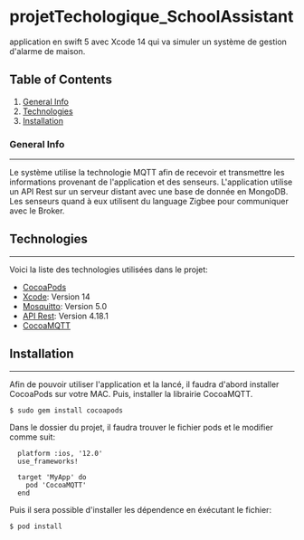 # projetTechologique_SchoolAssistant
application en swift 5 avec Xcode 14 qui va simuler un système de gestion d'alarme de maison.

## Table of Contents
1. [General Info](#general-info)
2. [Technologies](#technologies)
3. [Installation](#installation)
### General Info
***
Le système utilise la technologie MQTT afin de recevoir et transmettre les informations provenant de l'application et des senseurs. L'application utilise un API Rest sur un serveur distant avec une base de donnée en MongoDB. Les senseurs quand à eux utilisent du language Zigbee pour communiquer avec le Broker.
## Technologies
***
Voici la liste des technologies utilisées dans le projet:
* [CocoaPods](https://cocoapods.org/) 
* [Xcode](https://developer.apple.com/xcode/): Version 14
* [Mosquitto](https://mosquitto.org/): Version 5.0
* [API Rest](https://www.bezkoder.com/node-express-mongodb-crud-rest-api/): Version 4.18.1
* [CocoaMQTT](https://cocoapods.org/)
## Installation
***
Afin de pouvoir utiliser l'application et la lancé, il faudra d'abord installer CocoaPods sur votre MAC. Puis, installer la librairie CocoaMQTT.
```
$ sudo gem install cocoapods
```
Dans le dossier du projet, il faudra trouver le fichier pods et le modifier comme suit:
```
  platform :ios, '12.0'
  use_frameworks!

  target 'MyApp' do
    pod 'CocoaMQTT'
  end
```
Puis il sera possible d'installer les dépendence en éxécutant le fichier:
```
$ pod install
```
